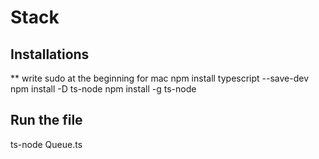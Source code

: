 # Stack

## Installations
** write sudo at the beginning for mac
npm install typescript --save-dev
npm install -D ts-node
npm install -g ts-node

## Run the file
ts-node Queue.ts